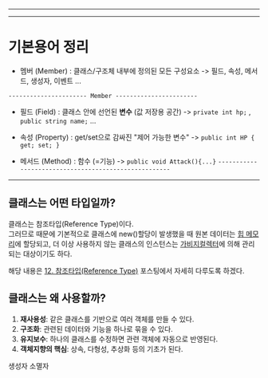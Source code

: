 
---


----
# 기본용어 정리

* 멤버 (Member)  : 클래스/구조체 내부에 정의된 모든 구성요소
	-> 필드, 속성, 메서드, 생성자, 이벤트 ...

`---------------------- Member -----------------------`
* 필드 (Field) : 클래스 안에 선언된 **변수** (값 저장용 공간)
	-> `private int hp;` , `public string name;` ...

* 속성 (Property) : get/set으로 감싸진 "제어 가능한 변수"
	-> `public int HP { get; set; }`

* 메서드 (Method) : 함수 (=기능)
	-> `public void Attack(){...}`
`-----------------------------------------------------`

----
## 클래스는 어떤 타입일까? 

클래스는 참조타입(Reference Type)이다.  
그러므로 때문에 기본적으로 클래스에 new()할당이 발생했을 때 원본 데이터는 [힙 메모리](https://publish.obsidian.md/jade-blog/%ED%9E%99+%EB%A9%94%EB%AA%A8%EB%A6%AC)에 할당되고, 더 이상 사용하지 않는 클래스의 인스턴스는 [가비지컬렉터](https://publish.obsidian.md/jade-blog/%EA%B0%80%EB%B9%84%EC%A7%80%EC%BB%AC%EB%A0%89%ED%84%B0)에 의해 관리되는 대상이기도 하다.

해당 내용은 [12. 참조타입(Reference Type)](https://publish.obsidian.md/jade-blog/Csharp/12.+%EC%B0%B8%EC%A1%B0%ED%83%80%EC%9E%85\(Reference+Type\)) 포스팅에서 자세히 다루도록 하겠다.



## 클래스는 왜 사용할까? 

1. **재사용성**: 같은 클래스를 기반으로 여러 객체를 만들 수 있다.
2. **구조화**: 관련된 데이터와 기능을 하나로 묶을 수 있다.
3. **유지보수**: 하나의 클래스를 수정하면 관련 객체에 자동으로 반영된다.
4. **객체지향의 핵심**: 상속, 다형성, 추상화 등의 기초가 된다.


생성자 소멸자